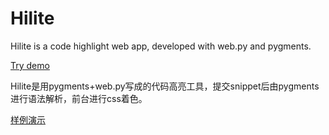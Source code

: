 Hilite
=======================================

Hilite is a code highlight web app, developed with web.py and pygments.

[Try demo](http://wood3.sinaapp.com/hilite)

Hilite是用pygments+web.py写成的代码高亮工具，提交snippet后由pygments进行语法解析，前台进行css着色。

[样例演示](http://wood3.sinaapp.com/hilite)
